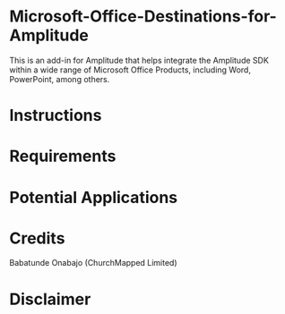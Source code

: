 # Microsoft-Office-Destinations-for-Amplitude
This is an add-in for Amplitude that helps integrate the Amplitude SDK within a wide range of Microsoft Office Products, including Word, PowerPoint, among others. 

# Instructions

# Requirements

# Potential Applications

# Credits
Babatunde Onabajo (ChurchMapped Limited)

# Disclaimer
